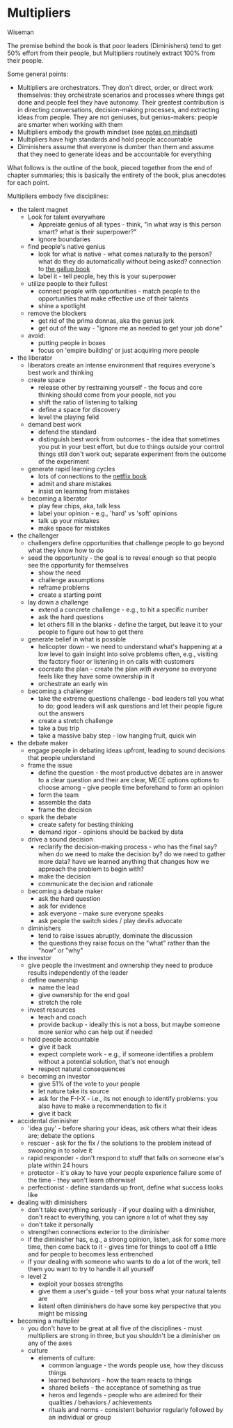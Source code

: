 # Multipliers

Wiseman

The premise behind the book is that poor leaders (Diminishers) tend to get 50% effort from their people, but Multipliers routinely extract 100% from their people.

Some general points:

- Multipliers are orchestrators. They don't direct, order, or direct work themselves: they orchestrate scenarios and processes where things get done and people feel they have autonomy. Their greatest contribution is in directing conversations, decision-making processes, and extracting ideas from people. They are not geniuses, but genius-makers: people are smarter when working with them
- Multipliers embody the growth mindset (see [notes on mindset](./notes_mindset.md))
- Multipliers have high standards and hold people accountable
- Diminishers assume that everyone is dumber than them and assume that they need to generate ideas and be accountable for everything


What follows is the outline of the book, pieced together from the end of chapter summaries; this is basically the entirety of the book, plus anecdotes for each point.

Multipliers embody five disciplines:
- the talent magnet
  - Look for talent everywhere
    - Appreiate genius of all types - think, "in what way is this person smart? what is their superpower?"
    - ignore boundaries
  - find people's native genius
    - look for what is native - what comes naturally to the person? what do they do automatically without being asked? connection to [the gallup book](./notes_first_break_all_the_rules.md)
    - label it - tell people, hey this is your superpower
  - utilize people to their fullest
    - connect people with opportunities - match people to the opportunities that make effective use of their talents
    - shine a spotlight
  - remove the blockers
    - get rid of the prima donnas, aka the genius jerk
    - get out of the way - "ignore me as needed to get your job done"
  - avoid:
    - putting people in boxes
    - focus on 'empire building' or just acquiring more people
- the liberator
  - liberators create an intense environment that requires everyone's best work and thinking
  - create space
    - release other by restraining yourself - the focus and core thinking should come from your people, not you
    - shift the ratio of listening to talking
    - define a space for discovery
    - level the playing felid
  - demand best work
    - defend the standard
    - distinguish best work from outcomes - the idea that sometimes you put in your best effort, but due to things outside your control things still don't work out; separate experiment from the outcome of the experiment
  - generate rapid learning cycles
    - lots of connections to the [netflix book](./notes_no_rules_rules.md)
    - admit and share mistakes
    - insist on learning from mistakes
  - becoming a liberator 
    - play few chips, aka, talk less
    - label your opinion - e.g., 'hard' vs 'soft' opinions
    - talk up your mistakes
    - make space for mistakes
- the challenger
  - challengers define opportunities that challenge people to go beyond what they know how to do
  - seed the opportunity - the goal is to reveal enough so that people see the opportunity for themselves
    - show the need
    - challenge assumptions
    - reframe problems
    - create a starting point
  - lay down a challenge
    - extend a concrete challenge - e.g., to hit a specific number
    - ask the hard questions
    - let others fill in the blanks - define the target, but leave it to your people to figure out how to get there
  - generate belief in what is possible
    - helicopter down - we need to understand what's happening at a low level to gain insight into solve problems often, e.g., visiting the factory floor or listening in on calls with customers
    - cocreate the plan - create the plan _with everyone_ so everyone feels like they have some ownership in it
    - orchestrate an early win
  - becoming a challenger
    - take the extreme questions challenge - bad leaders tell you what to do; good leaders will ask questions and let their people figure out the answers
    - create a stretch challenge
    - take a bus trip
    - take a massive baby step - low hanging fruit, quick win
- the debate maker
  - engage people in debating ideas upfront, leading to sound decisions that people understand
  - frame the issue
    - define the question - the most productive debates are in answer to a clear question and their are clear, MECE options options to choose among - give people time beforehand to form an opinion
    - form the team
    - assemble the data
    - frame the decision
  - spark the debate
    - create safety for besting thinking
    - demand rigor - opinions should be backed by data
  - drive a sound decision
    - reclarify the decision-making process - who has the final say? when do we need to make the decision by? do we need to gather more data? have we learned anything that changes how we approach the problem to begin with?
    - make the decision
    - communicate the decision and rationale
  - becoming a debate maker
    - ask the hard question
    - ask for evidence
    - ask everyone - make sure everyone speaks
    - ask people the switch sides / play devils advocate
  - diminishers
    - tend to raise issues abruptly, dominate the discussion
    - the questions they raise focus on the "what" rather than the "how" or "why"
- the investor
  - give people the investment and ownership they need to produce results independently of the leader
  - define ownership
    - name the lead
    - give ownership for the end goal
    - stretch the role
  - invest resources
    - teach and coach
    - provide backup - ideally this is not a boss, but maybe someone more senior who can help out if needed
  - hold people accountable
    - give it back
    - expect complete work - e.g., if someone identifies a problem without a potential solution, that's not enough
    - respect natural consequences
  - becoming an investor
    - give 51% of the vote to your people
    - let nature take its source
    - ask for the F-I-X - i.e., its not enough to identify problems: you also have to make a recommendation to fix it
    - give it back
- accidental diminisher
  - 'idea guy' - before sharing your ideas, ask others what their ideas are; debate the options
  - rescuer - ask for the fix / the solutions to the problem instead of swooping in to solve it
  - rapid responder - don't respond to stuff that falls on someone else's plate within 24 hours
  - protector - it's okay to have your people experience failure some of the time - they won't learn otherwise!
  - perfectionist - define standards up front, define what success looks like
- dealing with diminishers
  - don't take everything seriously - if your dealing with a diminisher, don't react to everything, you can ignore a lot of what they say
  - don't take it personally
  - strengthen connections exterior to the diminisher
  - if the diminisher has, e.g., a strong opinion, listen, ask for some more time, then come back to it - gives time for things to cool off a little and for people to becomes less entrenched
  - if your dealing with someone who wants to do a lot of the work, tell them you want to try to handle it all yourself
  - level 2
    - exploit your bosses strengths
    - give them a user's guide - tell your boss what your natural talents are
    - listen! often diminishers do have some key perspective that you might be missing
- becoming a multiplier
  - you don't have to be great at all five of the disciplines - must multipliers are strong in three, but you shouldn't be a diminisher on any of the axes
  - culture
    - elements of culture:
      - common language - the words people use, how they discuss things
      - learned behaviors - how the team reacts to things
      - shared beliefs - the acceptance of something as true
      - heros and legends - people who are admired for their qualities / behaviors / achievements
      - rituals and norms - consistent behavior regularly followed by an individual or group

